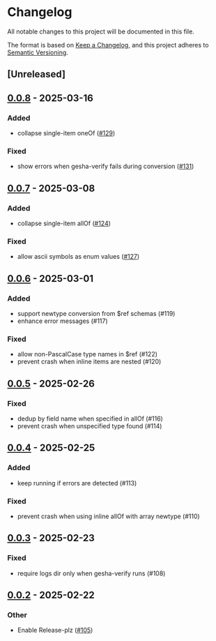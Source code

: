 # Changelog

All notable changes to this project will be documented in this file.

The format is based on [Keep a Changelog](https://keepachangelog.com/en/1.0.0/),
and this project adheres to [Semantic Versioning](https://semver.org/spec/v2.0.0.html).

## [Unreleased]

## [0.0.8](https://github.com/x7c1/gesha/compare/gesha-core-v0.0.7...gesha-core-v0.0.8) - 2025-03-16

### Added

- collapse single-item oneOf ([#129](https://github.com/x7c1/gesha/pull/129))

### Fixed

- show errors when gesha-verify fails during conversion ([#131](https://github.com/x7c1/gesha/pull/131))

## [0.0.7](https://github.com/x7c1/gesha/compare/gesha-core-v0.0.6...gesha-core-v0.0.7) - 2025-03-08

### Added

- collapse single-item allOf ([#124](https://github.com/x7c1/gesha/pull/124))

### Fixed

- allow ascii symbols as enum values ([#127](https://github.com/x7c1/gesha/pull/127))

## [0.0.6](https://github.com/x7c1/gesha/compare/gesha-core-v0.0.5...gesha-core-v0.0.6) - 2025-03-01

### Added

- support newtype conversion from $ref schemas (#119)
- enhance error messages (#117)

### Fixed

- allow non-PascalCase type names in $ref (#122)
- prevent crash when inline items are nested (#120)

## [0.0.5](https://github.com/x7c1/gesha/compare/gesha-core-v0.0.4...gesha-core-v0.0.5) - 2025-02-26

### Fixed

- dedup by field name when specified in allOf (#116)
- prevent crash when unspecified type found (#114)

## [0.0.4](https://github.com/x7c1/gesha/compare/gesha-core-v0.0.3...gesha-core-v0.0.4) - 2025-02-25

### Added

- keep running if errors are detected (#113)

### Fixed

- prevent crash when using inline allOf with array newtype (#110)

## [0.0.3](https://github.com/x7c1/gesha/compare/gesha-core-v0.0.2...gesha-core-v0.0.3) - 2025-02-23

### Fixed

- require logs dir only when gesha-verify runs (#108)

## [0.0.2](https://github.com/x7c1/gesha/compare/gesha-core-v0.0.1...gesha-core-v0.0.2) - 2025-02-22

### Other

- Enable Release-plz ([#105](https://github.com/x7c1/gesha/pull/105))
